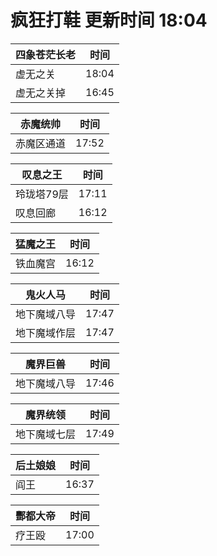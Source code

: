 # 疯狂打鞋 更新时间 18:04

| 四象苍茫长老   | 时间    |
|--------|-------|
| 虚无之关 | 18:04 |
| 虚无之关掉 | 16:45 |

| 赤魔统帅   | 时间    |
|--------|-------|
| 赤魔区通道 | 17:52 |

| 叹息之王   | 时间    |
|--------|-------|
| 玲珑塔79层 | 17:11 |
| 叹息回廊 | 16:12 |

| 猛魔之王   | 时间    |
|--------|-------|
| 铁血魔宫 | 16:12 |

| 鬼火人马   | 时间    |
|--------|-------|
| 地下魔域八导 | 17:47 |
| 地下魔域作层 | 17:47 |

| 魔界巨兽   | 时间    |
|--------|-------|
| 地下魔域八导 | 17:46 |

| 魔界统领   | 时间    |
|--------|-------|
| 地下魔域七层 | 17:49 |

| 后土娘娘   | 时间    |
|--------|-------|
| 阎王 | 16:37 |

| 酆都大帝   | 时间    |
|--------|-------|
| 疗王殴 | 17:00 |